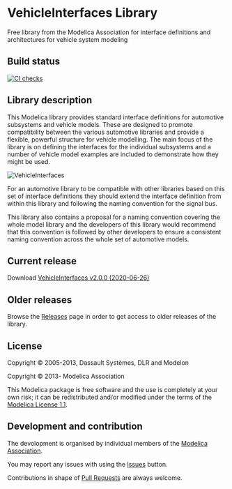 # VehicleInterfaces Library

Free library from the Modelica Association for interface definitions and architectures for vehicle system modeling

## Build status

[![CI checks](https://github.com/modelica/VehicleInterfaces/workflows/CI/badge.svg)](https://github.com/modelica/VehicleInterfaces/actions)

## Library description

This Modelica library provides standard interface definitions for automotive subsystems and vehicle models. These are designed to promote compatibility between the various automotive libraries and provide a flexible, powerful structure for vehicle modelling. The main focus of the library is on defining the interfaces for the individual subsystems and a number of vehicle model examples are included to demonstrate how they might be used.

![VehicleInterfaces](VehicleInterfaces/Resources/Images/conventionalVehicle.png)

For an automotive library to be compatible with other libraries based on this set of interface definitions they should extend the interface definition from within this library and following the naming convention for the signal bus.

This library also contains a proposal for a naming convention covering the whole model library and the developers of this library would recommend that this convention is followed by other developers to ensure a consistent naming convention across the whole set of automotive models.

## Current release

Download [VehicleInterfaces v2.0.0 (2020-06-26)](../../releases/tag/v2.0.0)

## Older releases

Browse the [Releases](../../releases) page in order to get access to older releases of the library.

## License
Copyright &copy; 2005-2013, Dassault Syst&egrave;mes, DLR and Modelon

Copyright &copy; 2013- Modelica Association

This Modelica package is free software and the use is completely at your own risk;
it can be redistributed and/or modified under the terms of the [Modelica License 1.1](https://modelica.org/licenses/ModelicaLicense1.1).

## Development and contribution
The devolopment is organised by individual members of the [Modelica Association](https://www.modelica.org/association).

You may report any issues with using the [Issues](https://github.com/modelica/VehicleInterfaces/issues) button.

Contributions in shape of [Pull Requests](https://github.com/modelica/VehicleInterfaces/pulls) are always welcome.

